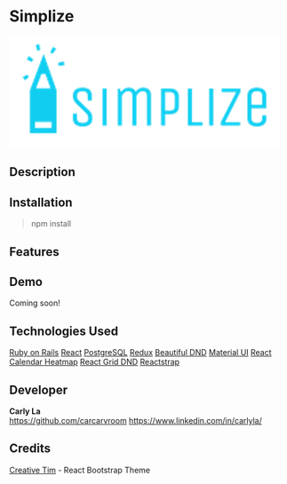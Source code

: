 # Simplize
  ![Simplize logo](./src/assets/img/brand/blue-simplize-logo.png)

## Description

## Installation
> npm install
## Features

## Demo

  Coming soon!

## Technologies Used
  [Ruby on Rails](https://rubyonrails.org/)
  [React](https://reactjs.org/)
  [PostgreSQL](https://www.postgresql.org/)
  [Redux](https://redux.js.org/)
  [Beautiful DND](https://github.com/atlassian/react-beautiful-dnd/)
  [Material UI](https://material-ui.com/)
  [React Calendar Heatmap](https://github.com/kevinsqi/react-calendar-heatmap)
  [React Grid DND](https://github.com/bmcmahen/react-grid-dnd)
  [Reactstrap](https://reactstrap.github.io/)

## Developer
  **Carly La**<br>
  https://github.com/carcarvroom
  https://www.linkedin.com/in/carlyla/

## Credits

[Creative Tim](https://demos.creative-tim.com/argon-dashboard-react/#/documentation/overview) - React Bootstrap Theme

